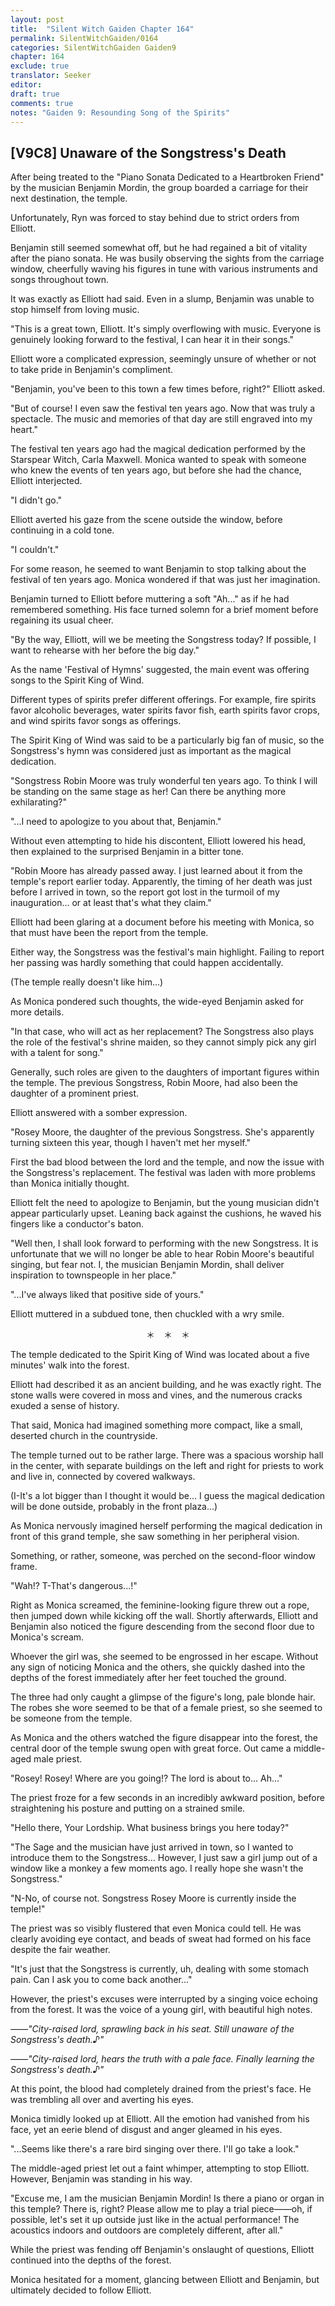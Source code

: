 ```yaml
---
layout: post
title:  "Silent Witch Gaiden Chapter 164"
permalink: SilentWitchGaiden/0164
categories: SilentWitchGaiden Gaiden9
chapter: 164
exclude: true
translator: Seeker
editor: 
draft: true
comments: true
notes: "Gaiden 9: Resounding Song of the Spirits"
---
```

<h2>[V9C8] Unaware of the Songstress's Death</h2>

After being treated to the "Piano Sonata Dedicated to a Heartbroken Friend" by the musician Benjamin Mordin, the group boarded a carriage for their next destination, the temple.

Unfortunately, Ryn was forced to stay behind due to strict orders from Elliott.

Benjamin still seemed somewhat off, but he had regained a bit of vitality after the piano sonata. He was busily observing the sights from the carriage window, cheerfully waving his figures in tune with various instruments and songs throughout town.

It was exactly as Elliott had said. Even in a slump, Benjamin was unable to stop himself from loving music.

"This is a great town, Elliott. It's simply overflowing with music. Everyone is genuinely looking forward to the festival, I can hear it in their songs."

Elliott wore a complicated expression, seemingly unsure of whether or not to take pride in Benjamin's compliment.

"Benjamin, you've been to this town a few times before, right?" Elliott asked.

"But of course! I even saw the festival ten years ago. Now that was truly a spectacle. The music and memories of that day are still engraved into my heart."

The festival ten years ago had the magical dedication performed by the Starspear Witch, Carla Maxwell. Monica wanted to speak with someone who knew the events of ten years ago, but before she had the chance, Elliott interjected.

"I didn't go."

Elliott averted his gaze from the scene outside the window, before continuing in a cold tone.

"I couldn't."

For some reason, he seemed to want Benjamin to stop talking about the festival of ten years ago. Monica wondered if that was just her imagination.

Benjamin turned to Elliott before muttering a soft "Ah..." as if he had remembered something. His face turned solemn for a brief moment before regaining its usual cheer.

"By the way, Elliott, will we be meeting the Songstress today? If possible, I want to rehearse with her before the big day."

As the name 'Festival of Hymns' suggested, the main event was offering songs to the Spirit King of Wind.

Different types of spirits prefer different offerings. For example, fire spirits favor alcoholic beverages, water spirits favor fish, earth spirits favor crops, and wind spirits favor songs as offerings.

The Spirit King of Wind was said to be a particularly big fan of music, so the Songstress's hymn was considered just as important as the magical dedication.

"Songstress Robin Moore was truly wonderful ten years ago. To think I will be standing on the same stage as her! Can there be anything more exhilarating?"

"...I need to apologize to you about that, Benjamin."

Without even attempting to hide his discontent, Elliott lowered his head, then explained to the surprised Benjamin in a bitter tone.

"Robin Moore has already passed away. I just learned about it from the temple's report earlier today. Apparently, the timing of her death was just before I arrived in town, so the report got lost in the turmoil of my inauguration... or at least that's what they claim."

Elliott had been glaring at a document before his meeting with Monica, so that must have been the report from the temple.

Either way, the Songstress was the festival's main highlight. Failing to report her passing was hardly something that could happen accidentally.

(The temple really doesn't like him...)

As Monica pondered such thoughts, the wide-eyed Benjamin asked for more details.

"In that case, who will act as her replacement? The Songstress also plays the role of the festival's shrine maiden, so they cannot simply pick any girl with a talent for song."

Generally, such roles are given to the daughters of important figures within the temple. The previous Songstress, Robin Moore, had also been the daughter of a prominent priest.

Elliott answered with a somber expression.

"Rosey Moore, the daughter of the previous Songstress. She's apparently turning sixteen this year, though I haven't met her myself."

First the bad blood between the lord and the temple, and now the issue with the Songstress's replacement. The festival was laden with more problems than Monica initially thought.

Elliott felt the need to apologize to Benjamin, but the young musician didn't appear particularly upset. Leaning back against the cushions, he waved his fingers like a conductor's baton.

"Well then, I shall look forward to performing with the new Songstress. It is unfortunate that we will no longer be able to hear Robin Moore's beautiful singing, but fear not. I, the musician Benjamin Mordin, shall deliver inspiration to townspeople in her place."

"...I've always liked that positive side of yours."

Elliott muttered in a subdued tone, then chuckled with a wry smile.

<p style="text-align: center;">＊　＊　＊</p>

The temple dedicated to the Spirit King of Wind was located about a five minutes' walk into the forest.

Elliott had described it as an ancient building, and he was exactly right. The stone walls were covered in moss and vines, and the numerous cracks exuded a sense of history.

That said, Monica had imagined something more compact, like a small, deserted church in the countryside.

The temple turned out to be rather large. There was a spacious worship hall in the center, with separate buildings on the left and right for priests to work and live in, connected by covered walkways.

(I-It's a lot bigger than I thought it would be... I guess the magical dedication will be done outside, probably in the front plaza...)

As Monica nervously imagined herself performing the magical dedication in front of this grand temple, she saw something in her peripheral vision.

Something, or rather, someone, was perched on the second-floor window frame.

"Wah!? T-That's dangerous...!"

Right as Monica screamed, the feminine-looking figure threw out a rope, then jumped down while kicking off the wall. Shortly afterwards, Elliott and Benjamin also noticed the figure descending from the second floor due to Monica's scream.

Whoever the girl was, she seemed to be engrossed in her escape. Without any sign of noticing Monica and the others, she quickly dashed into the depths of the forest immediately after her feet touched the ground.

The three had only caught a glimpse of the figure's long, pale blonde hair. The robes she wore seemed to be that of a female priest, so she seemed to be someone from the temple.

As Monica and the others watched the figure disappear into the forest, the central door of the temple swung open with great force. Out came a middle-aged male priest.

"Rosey! Rosey! Where are you going!? The lord is about to... Ah..."

The priest froze for a few seconds in an incredibly awkward position, before straightening his posture and putting on a strained smile.

"Hello there, Your Lordship. What business brings you here today?"

"The Sage and the musician have just arrived in town, so I wanted to introduce them to the Songstress... However, I just saw a girl jump out of a window like a monkey a few moments ago. I really hope she wasn't the Songstress."

"N-No, of course not. Songstress Rosey Moore is currently inside the temple!"

The priest was so visibly flustered that even Monica could tell. He was clearly avoiding eye contact, and beads of sweat had formed on his face despite the fair weather.

"It's just that the Songstress is currently, uh, dealing with some stomach pain. Can I ask you to come back another..."

However, the priest's excuses were interrupted by a singing voice echoing from the forest. It was the voice of a young girl, with beautiful high notes.

*——"City-raised lord, sprawling back in his seat. Still unaware of the Songstress's death.♪"*

*——"City-raised lord, hears the truth with a pale face. Finally learning the Songstress's death.♪"*

At this point, the blood had completely drained from the priest's face. He was trembling all over and averting his eyes.

Monica timidly looked up at Elliott. All the emotion had vanished from his face, yet an eerie blend of disgust and anger gleamed in his eyes.

"...Seems like there's a rare bird singing over there. I'll go take a look."

The middle-aged priest let out a faint whimper, attempting to stop Elliott. However, Benjamin was standing in his way.

"Excuse me, I am the musician Benjamin Mordin! Is there a piano or organ in this temple? There is, right? Please allow me to play a trial piece——oh, if possible, let's set it up outside just like in the actual performance! The acoustics indoors and outdoors are completely different, after all."

While the priest was fending off Benjamin's onslaught of questions, Elliott continued into the depths of the forest.

Monica hesitated for a moment, glancing between Elliott and Benjamin, but ultimately decided to follow Elliott.



